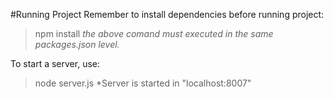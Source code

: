 #Running Project 
Remember to install dependencies before running project:
>npm install
*the above comand must executed in the same packages.json level.*

To start a server, use:
>node server.js
*Server is started in "localhost:8007"